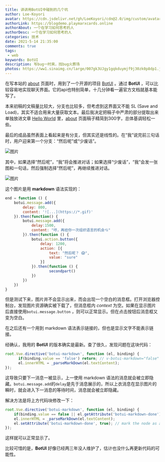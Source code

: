 ```yaml
---
title: 讲讲用BotUI中碰到的几个坑
author: Loe-Koyori
avatar: https://cdn.jsdelivr.net/gh/LoeKoyori/cdn@2.0/img/custom/avatar.png
authorLink: https://blogdemo.playmarxcards.online
authorAbout: 一个在学习如何思考的人
authorDesc: 一个在学习如何思考的人
categories: 技术
date: 2021-5-14 21:35:00
comments: true
tags: 
 - web
keywords: BotUI
description: 写bug一时爽，找bug火葬场
photos: https://ww1.sinaimg.cn/large/007gk3UJgy1gqkduymjf9j30zk0p8dp1.jpg
---
```

在写本站的 [about](https://blogdemo.playmarxcards.online/about/) 页面时，用到了一个开源的项目 [BotUI](https://docs.botui.org/) 。通过 **BotUI** ，可以比较容易地实现聊天界面。它的api也特别简单，十几分钟看一遍官方文档就基本能写了。 

本来初稿的文稿量比较大，分支也比较多，但考虑到这界面又不能 SL (Save and Load)，其实不适合用来大量获取文本。最后我决定把稿子中严肃的部分提取出来单独放进文章 [Hello World](https://blogdemo.playmarxcards.online/1926/08/17/Hello%20World/) 里，[about](https://blogdemo.playmarxcards.online/about/) 页面稿子精简到300字，总体基调轻松一些。

最后的成品虽然表面上看起来是有分支，但其实还是线性的。在“我”说完前三句话时，用户迎来第一个分支：“然后呢”或“少废话”。

![图片](http://ww1.sinaimg.cn/large/007gk3UJgy1gqkcqblspvj30m00aw3yu.jpg)

其中，如果选择“然后呢”，“我”将会推进对话；如果选择“少废话”，“我”会发一张图和一句话，然后强制选择“然后呢”，再继续推进对话。

![图片](https://ww1.sinaimg.cn/large/007gk3UJgy1gqkcu37k9qj30kw0aeabu.jpg)

这个图片是用 **markdown** 语法实现的：

```javascript
end = function () {
    botui.message.add({
        delay: 800,
        content: '![...](https://*.gif)'
    }).then(function() { 
        botui.message.add({
            delay:1500,
            content: "哼，再给你一次组织语言的机会💘"
        }).then(function () {
            botui.action.button({
                delay: 1200,
                action: [{
                    text: "然后呢？ 😱",
                    value: "sure"
                }]    
            }).then(function () {
                    secondpart()
            })
        })
    })       
}
```

但是测试下来，图片并不会显示出来，而会出现一个空白的消息框。打开浏览器控制台，发现图片资源确实被下载了，但消息框内 *context* 为空。如果在显示图片后直接使用`botui.message.button` ，则可以正常显示。但在点击按钮后消息框又变为空白。

在之后还有一个用到 markdown 语法表示链接的，但也是显示文字不能表示链接。

经确认，我用的 **BotUI** 的版本确实是最新。查了很久，发现问题在这块代码：

```javascript
root.Vue.directive('botui-markdown', function (el, binding) {
      if(binding.value == 'false') return; // v-botui-markdown="false"
      el.innerHTML = _parseMarkDown(el.textContent);
});
```

这导致只要下一消息一被显示，上一使用 markdown 语法的消息就会被立即隐藏。`botui.message.add`的`delay`是先于消息展示的，所以上衣消息在显示图片的瞬时，就会进入下一消息的等待时间，消息就会被立即隐藏。

解决方法是将上方代码块修改一下：

```javascript
root.Vue.directive('botui-markdown', function (el, binding) {
    if(binding.value == false || el.getAttribute('botui-markdown-done')) return; // v-botui-markdown="false"
    el.innerHTML = _parseMarkDown(el.textContent);
    el.setAttribute('botui-markdown-done', true); // mark the node as already parsed
});
```

这样就可以正常显示了。

比较可惜的是，**BotUI** 好像已经两三年没人维护了，估计也没什么再更新代码的可能性。

